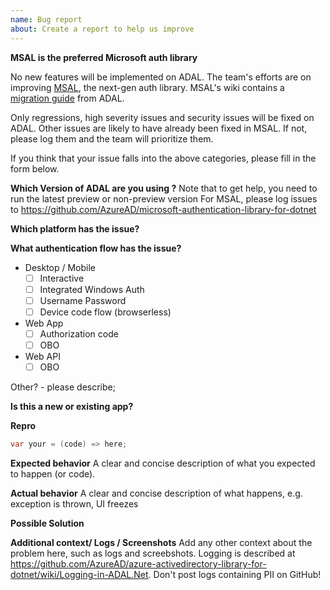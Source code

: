 ```yaml
---
name: Bug report
about: Create a report to help us improve
---
```


**MSAL is the preferred Microsoft auth library**

No new features will be implemented on ADAL. The team's efforts are on improving [MSAL](https://github.com/AzureAD/microsoft-authentication-library-for-dotnet), the next-gen auth library. MSAL's wiki contains a [migration guide](https://github.com/AzureAD/microsoft-authentication-library-for-dotnet/wiki/Adal-to-Msal) from ADAL.

Only regressions, high severity issues and security issues will be fixed on ADAL. Other issues are likely to have already been fixed in MSAL. If not, please log them and the team will prioritize them. 

If you think that your issue falls into the above categories, please fill in the form below.

**Which Version of ADAL are you using ?**
Note that to get help, you need to run the latest preview or non-preview version
For MSAL, please log issues to https://github.com/AzureAD/microsoft-authentication-library-for-dotnet
<!-- E.g. ADAL 3.19.8, ADAL 4.7.0-preview -->

**Which platform has the issue?**
<!-- Ex: net45, netcore, UWP, xamarin android, xamarin iOS -->

**What authentication flow has the issue?**
* Desktop / Mobile
    * [ ] Interactive
    * [ ] Integrated Windows Auth
    * [ ] Username Password
    * [ ] Device code flow (browserless)
* Web App
    * [ ] Authorization code
    * [ ] OBO
* Web API
    * [ ] OBO

Other? - please describe;

**Is this a new or existing app?**
<!-- Ex:
a. The app is in production, and I have upgraded to a new version of ADAL
b. The app is in production, uses the same version of ADAL, but started seeing this issue
c. This is a new app or experiment
-->

**Repro**

```csharp
var your = (code) => here;
```

**Expected behavior**
A clear and concise description of what you expected to happen (or code).

**Actual behavior**
A clear and concise description of what happens, e.g. exception is thrown, UI freezes  

**Possible Solution**
<!--- Only if you have suggestions on a fix for the bug -->

**Additional context/ Logs / Screenshots**
Add any other context about the problem here, such as logs and screebshots. Logging is described at https://github.com/AzureAD/azure-activedirectory-library-for-dotnet/wiki/Logging-in-ADAL.Net. Don't post logs containing PII on GitHub!
